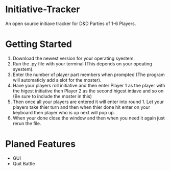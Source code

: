 # Initiative-Tracker
An open source initiave tracker for D&D Parties of 1-6 Players.

# Getting Started
1. Download the newest version for your operating syestem.
2. Run the .py file with your terminal (This depends on your opeating syestem).
3. Enter the number of player part members when prompted (The program will automaticly add a slot for the moster).
4. Have your players roll initiative and then enter Player 1 as the player with the higest initiative then Player 2 as the second higest intiave and so on (Be sure to include the moster in this)
5. Then once all your players are entered it will enter into round 1. Let your players take thier turn and then when thier done hit enter on your keyboard then player who is up next will pop up.
6. When your done close the window and then when you need it again just rerun the file.

# Planed Features
- GUI
- Quit Battle
